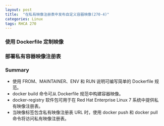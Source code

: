```yaml
---
layout: post
title:  "在私有映像注册表中发布自定义容器映像(270-4)"
categories: Linux
tags: RHCA 270
---
```



### 使用 Dockerfile 定制映像





### 部署私有容器映像注册表










### Summary

*    使用 FROM、MAINTAINER、ENV 和 RUN 说明可编写简单的 Dockerfile 规范。
*    docker build 命令可从 Dockerfile 规范中构建容器映像。
*    docker-registry 软件包可用于在 Red Hat Enterprise Linux 7 系统中提供私有映像注册表。
*    当映像标签包含私有映像注册表 URL 时，使用 docker push 和 docker pull 命令将访问私有映像注册表。 

